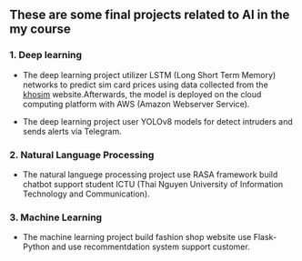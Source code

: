 ## These are some final projects related to AI in the my course

### 1. Deep learning

* The deep learning project utilizer LSTM (Long Short Term Memory) networks to predict sim card prices using data collected from the [khosim](khosim.com) website.Afterwards, the model is deployed on the cloud computing platform with AWS (Amazon Webserver Service).

* The deep learning project user YOLOv8 models for detect intruders and sends alerts via Telegram.

### 2. Natural Language Processing

* The natural languege processing project use RASA framework build chatbot support student ICTU (Thai Nguyen University of Information Technology and Communication).

### 3. Machine Learning

* The machine learning project build fashion shop website use Flask-Python and use recommentdation system support customer. 
